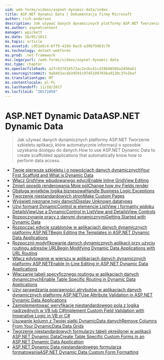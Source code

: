 ```yaml
---
uid: web-forms/videos/aspnet-dynamic-data/index
title: ASP.NET Dynamic Data | Dokumentacja firmy Microsoft
author: rick-anderson
description: Jak używać danych dynamicznych platformy ASP.NET Tworzenie szkieletu aplikacji, które automatycznie informacji o sposobie uzyskania dostępu do danych.
ms.author: aspnetcontent
manager: wpickett
ms.date: 10/05/2011
ms.topic: article
ms.assetid: cd51e6c4-6ff9-419d-8ac8-a39b79d63c78
ms.technology: dotnet-webforms
ms.prod: .net-framework
msc.legacyurl: /web-forms/videos/aspnet-dynamic-data
msc.type: chapter
ms.openlocfilehash: a2fc937d18572ac2e1bc41cd28b98569a2490a61
ms.sourcegitcommit: 9a9483aceb34591c97451997036a9120c3fe2baf
ms.translationtype: MT
ms.contentlocale: pl-PL
ms.lasthandoff: 11/10/2017
ms.locfileid: "26571058"
---
```

<a name="aspnet-dynamic-data"></a><span data-ttu-id="24ece-103">ASP.NET Dynamic Data</span><span class="sxs-lookup"><span data-stu-id="24ece-103">ASP.NET Dynamic Data</span></span>
====================
> <span data-ttu-id="24ece-104">Jak używać danych dynamicznych platformy ASP.NET Tworzenie szkieletu aplikacji, które automatycznie informacji o sposobie uzyskania dostępu do danych.</span><span class="sxs-lookup"><span data-stu-id="24ece-104">How to use ASP.NET Dynamic Data to create scaffolded applications that automatically know how to perform data access.</span></span>


- [<span data-ttu-id="24ece-105">Twoje pierwsze szkieletu i o nowościach danych dynamicznych</span><span class="sxs-lookup"><span data-stu-id="24ece-105">Your First Scaffold and What is Dynamic Data</span></span>](your-first-scaffold-and-what-is-dynamic-data.md)
- [<span data-ttu-id="24ece-106">Włącz GridView wbudowanego edycji</span><span class="sxs-lookup"><span data-stu-id="24ece-106">Enable Inline GridView Editing</span></span>](how-do-i-enable-inline-gridview-editing.md)
- [<span data-ttu-id="24ece-107">Zmień sposób renderowania Moje pól</span><span class="sxs-lookup"><span data-stu-id="24ece-107">Change how my Fields render</span></span>](how-do-i-change-how-my-fields-render.md)
- [<span data-ttu-id="24ece-108">Obsługa wyjątków logika biznesowa</span><span class="sxs-lookup"><span data-stu-id="24ece-108">Handle Business Logic Exceptions</span></span>](how-do-i-handle-business-logic-exceptions.md)
- [<span data-ttu-id="24ece-109">Tworzenie niestandardowych stron</span><span class="sxs-lookup"><span data-stu-id="24ece-109">Make Custom Pages</span></span>](how-do-i-make-custom-pages.md)
- [<span data-ttu-id="24ece-110">Wyświetl nieznane typy danych</span><span class="sxs-lookup"><span data-stu-id="24ece-110">Display Unknown datatypes</span></span>](how-do-i-display-unknown-datatypes.md)
- [<span data-ttu-id="24ece-111">Użyj formant DynamicControl w elemencie ListView i formanty widoku DetailsView</span><span class="sxs-lookup"><span data-stu-id="24ece-111">Use a DynamicControl in ListView and DetailsView Controls</span></span>](how-do-i-use-a-dynamiccontrol-in-listview-and-detailsview-controls.md)
- [<span data-ttu-id="24ece-112">Rozpoczynanie pracy z danymi dynamicznymi</span><span class="sxs-lookup"><span data-stu-id="24ece-112">Getting Started with Dynamic Data</span></span>](getting-started-with-dynamic-data.md)
- [<span data-ttu-id="24ece-113">Rozpocząć edycję szablonów w aplikacjach danych dynamicznych platformy ASP.NET</span><span class="sxs-lookup"><span data-stu-id="24ece-113">Begin Editing the Templates in ASP.NET Dynamic Data Applications</span></span>](begin-editing-the-templates-in-aspnet-dynamic-data-applications.md)
- [<span data-ttu-id="24ece-114">Rozpocznij modyfikowanie danych dynamicznych aplikacji przy użyciu routingu adresów URL</span><span class="sxs-lookup"><span data-stu-id="24ece-114">Begin Modifying Dynamic Data Applications with URL Routing</span></span>](begin-modifying-dynamic-data-applications-with-url-routing.md)
- [<span data-ttu-id="24ece-115">Włącz edytowanie w wierszu w aplikacjach danych dynamicznych platformy ASP.NET</span><span class="sxs-lookup"><span data-stu-id="24ece-115">Enable In-Line Editing in ASP.NET Dynamic Data Applications</span></span>](enable-in-line-editing-in-aspnet-dynamic-data-applications.md)
- [<span data-ttu-id="24ece-116">Włączanie tabeli specyficznego routingu w aplikacjach danych dynamicznych</span><span class="sxs-lookup"><span data-stu-id="24ece-116">Enable Table Specific Routing in Dynamic Data Applications</span></span>](how-to-enable-table-specific-routing-in-dynamic-data-applications.md)
- [<span data-ttu-id="24ece-117">Użyj sprawdzania poprawności atrybutów w aplikacjach danych dynamicznych platformy ASP.NET</span><span class="sxs-lookup"><span data-stu-id="24ece-117">Use Attribute Validation in ASP.NET Dynamic Data Applications</span></span>](how-to-use-attribute-validation-in-aspnet-dynamic-data-applications.md)
- [<span data-ttu-id="24ece-118">Zaimplementować weryfikację niestandardowego pola z logiką nadrzędnych w VB lub C#</span><span class="sxs-lookup"><span data-stu-id="24ece-118">Implement Custom Field Validation with Imperative Logic in VB or C#</span></span>](how-to-implement-custom-field-validation-with-imperative-logic-in-vb-or-c.md)
- [<span data-ttu-id="24ece-119">Usuwanie kolumn z Twojej siatki DynamicData danych</span><span class="sxs-lookup"><span data-stu-id="24ece-119">Remove Columns From Your DynamicData Data Grids</span></span>](how-to-remove-columns-from-your-dynamicdata-data-grids.md)
- [<span data-ttu-id="24ece-120">Tworzenie niestandardowych formularzy tabeli określonej w aplikacji ASP.NET Dynamic Data</span><span class="sxs-lookup"><span data-stu-id="24ece-120">Create Table Specific Custom Forms in an ASP.NET Dynamic Data Application</span></span>](how-to-create-table-specific-custom-forms-in-an-aspnet-dynamic-data-application.md)
- [<span data-ttu-id="24ece-121">ASP.NET Dynamic Data niestandardowego formularza formatowania</span><span class="sxs-lookup"><span data-stu-id="24ece-121">ASP.NET Dynamic Data Custom Form Formatting</span></span>](aspnet-dynamic-data-custom-form-formatting.md)
